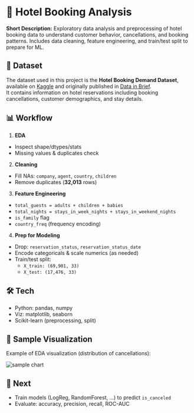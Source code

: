 # 🏨 Hotel Booking Analysis

**Short Description:** Exploratory data analysis and preprocessing of hotel booking data to understand customer behavior, cancellations, and booking patterns. Includes data cleaning, feature engineering, and train/test split to prepare for ML.

## 📂 Dataset
The dataset used in this project is the **Hotel Booking Demand Dataset**, available on [Kaggle](https://www.kaggle.com/datasets/jessemostipak/hotel-booking-demand) and originally published in [Data in Brief](https://www.sciencedirect.com/science/article/pii/S2352340918315191).  
It contains information on hotel reservations including booking cancellations, customer demographics, and stay details.

## 📊 Workflow
1) **EDA**
- Inspect shape/dtypes/stats
- Missing values & duplicates check

2) **Cleaning**
- Fill NAs: `company`, `agent`, `country`, `children`
- Remove duplicates (**32,013** rows)

3) **Feature Engineering**
- `total_guests = adults + children + babies`
- `total_nights = stays_in_week_nights + stays_in_weekend_nights`
- `is_family` flag
- `country_freq` (frequency encoding)

4) **Prep for Modeling**
- Drop: `reservation_status`, `reservation_status_date`
- Encode categoricals & scale numerics (as needed)
- Train/test split:
  - `X_train: (69,901, 33)`
  - `X_test: (17,476, 33)`

## 🛠 Tech
- Python: pandas, numpy
- Viz: matplotlib, seaborn
- Scikit-learn (preprocessing, split)

## 📸 Sample Visualization
Example of EDA visualization (distribution of cancellations):

![sample chart](path/to/chart.png)

## 🚀 Next
- Train models (LogReg, RandomForest, …) to predict `is_canceled`
- Evaluate: accuracy, precision, recall, ROC-AUC
